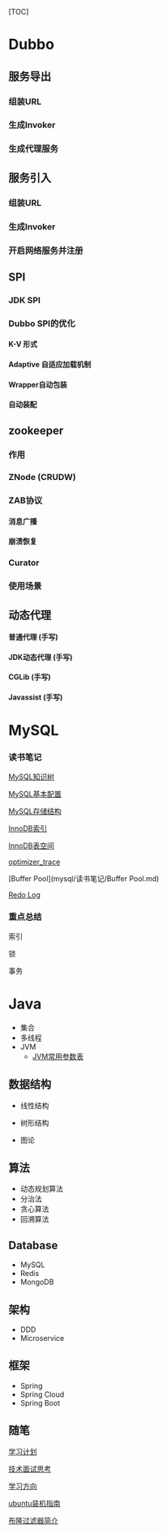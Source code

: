 

[TOC]

# Dubbo

## 服务导出

### 组装URL

### 生成Invoker

### 生成代理服务

## 服务引入

### 组装URL

### 生成Invoker

### 开启网络服务并注册

## SPI

### JDK SPI
### Dubbo SPI的优化
  #### K-V 形式
  #### Adaptive 自适应加载机制
  #### Wrapper自动包装
  #### 自动装配 

## zookeeper

### 作用
### ZNode (CRUDW)
### ZAB协议
  #### 消息广播
  #### 崩溃恢复
### Curator
### 使用场景

## 动态代理

#### 普通代理 (手写)
#### JDK动态代理 (手写)
#### CGLib (手写)
#### Javassist (手写)

# MySQL

### 读书笔记

[MySQL知识树](mysql/MySQL知识树.md)

[MySQL基本配置](mysql/读书笔记/MySQL基本配置.md)

[MySQL存储结构](mysql/读书笔记/MySQL存储结构.md)

[InnoDB索引](mysql/读书笔记/InnoDB索引.md)

[InnoDB表空间](mysql/读书笔记/InnoDB表空间.md)

[optimizer_trace](mysql/读书笔记/optimizer_trace.md)

[Buffer Pool](mysql/读书笔记/Buffer Pool.md)

[Redo Log](mysql/读书笔记/Redo_Log.md)

### 重点总结

索引

锁

事务

# Java

- 集合
- 多线程
- JVM
  - [JVM常用参数表](jvm/JVM常用参数表.md)

## 数据结构

- 线性结构

- 树形结构

- 图论

## 算法
- 动态规划算法
- 分治法
- 贪心算法
- 回溯算法

## Database

- MySQL
- Redis
- MongoDB

## 架构

- DDD
- Microservice

## 框架
- Spring
- Spring Cloud
- Spring Boot 



## 随笔

[学习计划](随笔/学习计划.md)

[技术面试思考](随笔/技术面试思考.md)

[学习方向](随笔/学习方向.md)

[ubuntu装机指南](linux/ubuntu装机指南.md)

[布隆过滤器简介](redis/布隆过滤器简介.md)